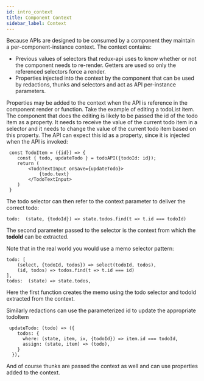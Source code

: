 ```yaml
---
id: intro_context
title: Component Context
sidebar_label: Context
---
```

Because APIs are designed to be consumed by a component they maintain a per-component-instance context. The context contains:
 
 * Previous values of selectors that redux-api uses to know whether or not the component needs to re-render. Getters are used so only the referenced selectors force a render.
 * Properties injected into the context by the component that can be used by redactions, thunks and selectors and act as API per-instance parameters.  

Properties may be added to the context when the API is reference in the component render or function.  Take the example of editing a todoList item.  The component that does the editing is likely to be passed the id of the todo item as a property.  It needs to receive the value of the current todo item in a selector and it needs to change the value of the current todo item based on this property.  The API can expect this id as a property, since it is injected when the API is invoked:
```
 const TodoItem = ({id}) => {
    const { todo, updateTodo } = todoAPI({todoId: id});
    return (
        <TodoTextInput onSave={updateTodo}>
            {todo.text}
        </TodoTextInput>
    )
 }
```
The todo selector can then refer to the context parameter to deliver the correct todo:
```
todo:  (state, {todoId}) => state.todos.find(t => t.id === todoId)
```
The second parameter passed to the selector is the context from which the **todoId** can be extracted.

Note that in the real world you would use a memo selector pattern:
```
todo: [
    (select, {todoId, todos}) => select(todoId, todos),
    (id, todos) => todos.find(t => t.id === id)
],
todos:  (state) => state.todos,
```
Here the first function creates the memo using the todo selector and todoId extracted from the context.

Similarly redactions can use the parameterized id to update the appropriate todoItem
```
 updateTodo: (todo) => ({
    todos: {
      where: (state, item, ix, {todoId}) => item.id === todoId,
      assign: (state, item) => (todo),
    }
  }),
```
And of course thunks are passed the context as well and can use properties added to the context.


